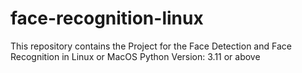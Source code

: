 # face-recognition-linux
This repository contains the Project for the Face Detection and Face Recognition in Linux or MacOS 
Python Version: 3.11 or above
